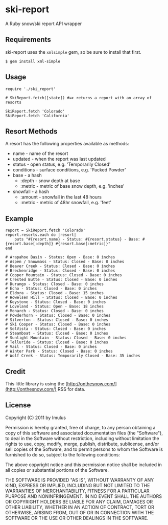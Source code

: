 ski-report
=============

A Ruby snow/ski report API wrapper

Requirements
------
ski-report uses the `xmlsimple` gem, so be sure to install that first.

	$ gem install xml-simple

Usage
------
	require './ski_report'
	
	# SkiReport.fetch([state]) #=> returns a report with an array of resorts
	
	SkiReport.fetch 'Colorado'
	SkiReport.fetch 'California'  
  

Resort Methods
------
A resort has the following properties available as methods:

- name - name of the resort
- updated - when the report was last updated
- status - open status, e.g. 'Temporarily Closed'
- conditions - surface conditions, e.g. 'Packed Powder'
- base - a hash
  - :depth - snow depth at base
  - :metric - metric of base snow depth, e.g. 'inches'
- snowfall - a hash
  - :amount - snowfall in the last 48 hours
  - :metric - metric of 48hr snowfall, e.g. 'feet' 
  
Example
------
	report = SkiReport.fetch 'Colorado'
	report.resorts.each do |resort|
		puts "#{resort.name} - Status: #{resort.status} - Base: #{resort.base[:depth]} #{resort.base[:metric]}"
	end

	# Arapahoe Basin - Status: Open - Base: 0 inches
	# Aspen / Snowmass - Status: Closed - Base: 0 inches
	# Beaver Creek - Status: Closed - Base: 0 inches
	# Breckenridge - Status: Closed - Base: 0 inches
	# Copper Mountain - Status: Closed - Base: 0 inches
	# Crested Butte - Status: Closed - Base: 0 inches
	# Durango - Status: Closed - Base: 0 inches
	# Echo - Status: Closed - Base: 0 inches
	# Eldora - Status: Closed - Base: 15 inches
	# Howelsen Hill - Status: Closed - Base: 0 inches
	# Keystone - Status: Closed - Base: 0 inches
	# Loveland - Status: Open - Base: 18 inches
	# Monarch - Status: Closed - Base: 0 inches
	# Powderhorn - Status: Closed - Base: 0 inches
	# Silverton - Status: Closed - Base: 0 inches
	# Ski Cooper - Status: Closed - Base: 0 inches
	# SolVista - Status: Closed - Base: 0 inches
	# Steamboat - Status: Closed - Base: 0 inches
	# Sunlight Mountain - Status: Closed - Base: 0 inches
	# Telluride - Status: Closed - Base: 0 inches
	# Vail - Status: Closed - Base: 0 inches
	# Winter Park - Status: Closed - Base: 0 inches
	# Wolf Creek - Status: Temporarily Closed - Base: 35 inches

Credit
------
This little library is using the [http://onthesnow.com/](http://onthesnow.com/) RSS for data.

License
-------

Copyright (C) 2011 by Imulus

Permission is hereby granted, free of charge, to any person obtaining a copy
of this software and associated documentation files (the "Software"), to deal
in the Software without restriction, including without limitation the rights
to use, copy, modify, merge, publish, distribute, sublicense, and/or sell
copies of the Software, and to permit persons to whom the Software is
furnished to do so, subject to the following conditions:

The above copyright notice and this permission notice shall be included in
all copies or substantial portions of the Software.

THE SOFTWARE IS PROVIDED "AS IS", WITHOUT WARRANTY OF ANY KIND, EXPRESS OR
IMPLIED, INCLUDING BUT NOT LIMITED TO THE WARRANTIES OF MERCHANTABILITY,
FITNESS FOR A PARTICULAR PURPOSE AND NONINFRINGEMENT. IN NO EVENT SHALL THE
AUTHORS OR COPYRIGHT HOLDERS BE LIABLE FOR ANY CLAIM, DAMAGES OR OTHER
LIABILITY, WHETHER IN AN ACTION OF CONTRACT, TORT OR OTHERWISE, ARISING FROM,
OUT OF OR IN CONNECTION WITH THE SOFTWARE OR THE USE OR OTHER DEALINGS IN
THE SOFTWARE.